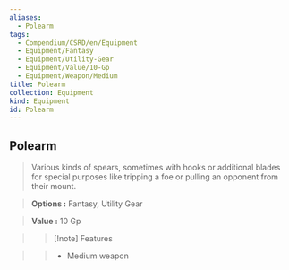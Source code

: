 ```yaml
---
aliases:
  - Polearm
tags:
  - Compendium/CSRD/en/Equipment
  - Equipment/Fantasy
  - Equipment/Utility-Gear
  - Equipment/Value/10-Gp
  - Equipment/Weapon/Medium
title: Polearm
collection: Equipment
kind: Equipment
id: Polearm
---
```

## Polearm    
    
>Various kinds of spears, sometimes with hooks or additional blades for special purposes like tripping a foe or pulling an opponent from their mount.    
> **Options :** Fantasy, Utility Gear    
> **Value :** 10 Gp    
>>[!note] Features    
>> - Medium weapon
